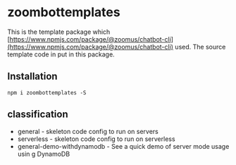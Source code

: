 # zoombottemplates

This is the template package which [https://www.npmjs.com/package/@zoomus/chatbot-cli](https://www.npmjs.com/package/@zoomus/chatbot-cli) used. The source template code in put in this package.



## Installation
`npm i zoombottemplates -S`


## classification

* general - skeleton code config to run on servers
* serverless - skeleton code config to run on serverless
*  general-demo-withdynamodb - See a quick demo of server mode usage usin
g DynamoDB 